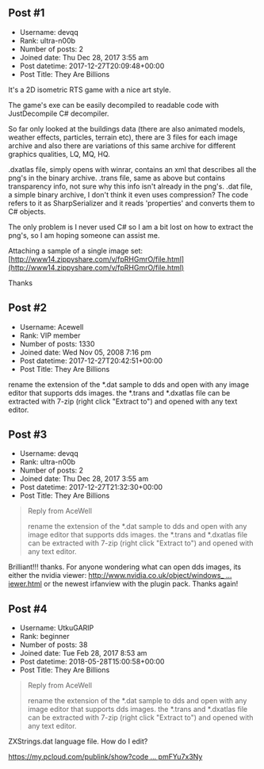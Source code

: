 ## Post #1
- Username: devqq
- Rank: ultra-n00b
- Number of posts: 2
- Joined date: Thu Dec 28, 2017 3:55 am
- Post datetime: 2017-12-27T20:09:48+00:00
- Post Title: They Are Billions

It's a 2D isometric RTS game with a nice art style.

The game's exe can be easily decompiled to readable code with JustDecompile C# decompiler.

So far only looked at the buildings data (there are also animated models, weather effects, particles, terrain etc), there are 3 files for each image archive and also there are variations of this same archive for different graphics qualities, LQ, MQ, HQ.

.dxatlas file, simply opens with winrar, contains an xml that describes all the png's in the binary archive.
.trans file, same as above but contains transparency info, not sure why this info isn't already in the png's.
.dat file, a simple binary archive, I don't think it even uses compression? The code refers to it as SharpSerializer and it reads 'properties' and converts them to C# objects.

The only problem is I never used C# so I am a bit lost on how to extract the png's, so I am hoping someone can assist me.

Attaching a sample of a single image set:
[http://www14.zippyshare.com/v/fpRHGmrO/file.html](http://www14.zippyshare.com/v/fpRHGmrO/file.html)

Thanks
## Post #2
- Username: Acewell
- Rank: VIP member
- Number of posts: 1330
- Joined date: Wed Nov 05, 2008 7:16 pm
- Post datetime: 2017-12-27T20:42:51+00:00
- Post Title: They Are Billions

rename the extension of the *.dat sample to dds and open with any image editor that supports dds images.
the *.trans and *.dxatlas file can be extracted with 7-zip (right click "Extract to") and opened with any text editor.
## Post #3
- Username: devqq
- Rank: ultra-n00b
- Number of posts: 2
- Joined date: Thu Dec 28, 2017 3:55 am
- Post datetime: 2017-12-27T21:32:30+00:00
- Post Title: They Are Billions

> Reply from AceWell
>
> rename the extension of the *.dat sample to dds and open with any image editor that supports dds images.
the *.trans and *.dxatlas file can be extracted with 7-zip (right click "Extract to") and opened with any text editor.

Brilliant!!! thanks. For anyone wondering what can open dds images, its either the nvidia viewer: [http://www.nvidia.co.uk/object/windows_ ... iewer.html](http://www.nvidia.co.uk/object/windows_texture_viewer.html)
or the newest irfanview with the plugin pack. Thanks again!
## Post #4
- Username: UtkuGARIP
- Rank: beginner
- Number of posts: 38
- Joined date: Tue Feb 28, 2017 8:53 am
- Post datetime: 2018-05-28T15:00:58+00:00
- Post Title: They Are Billions

> Reply from AceWell
>
> rename the extension of the *.dat sample to dds and open with any image editor that supports dds images.
the *.trans and *.dxatlas file can be extracted with 7-zip (right click "Extract to") and opened with any text editor.

ZXStrings.dat language file. How do I edit?

[https://my.pcloud.com/publink/show?code ... pmFYu7x3Ny](https://my.pcloud.com/publink/show?code=XZHglj7ZLJ5IPjDu900BQmJgpHpmFYu7x3Ny)
